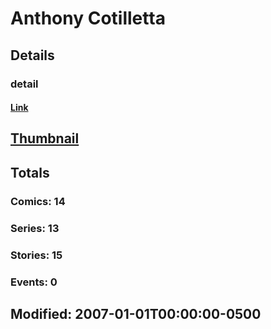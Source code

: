 # Anthony  Cotilletta 
## Details
### detail
#### [Link](http://marvel.com/comics/creators/11600/anthony_cotilletta?utm_campaign=apiRef&utm_source=225578a89fc76f3d20fbffda5d17a88d)
## [Thumbnail](http://i.annihil.us/u/prod/marvel/i/mg/b/40/image_not_available.jpg)
## Totals
### Comics: 14
### Series: 13
### Stories: 15
### Events: 0
## Modified: 2007-01-01T00:00:00-0500